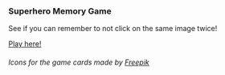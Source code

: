 <h3>Superhero Memory Game</h3>

See if you can remember to not click on the same image twice!

<a href="https://superhero-memory-game.herokuapp.com/">Play here!</a>


<div><h6>Icons for the game cards made by <a href="http://www.freepik.com" title="Freepik">Freepik</a></h6></div>
